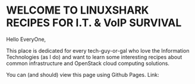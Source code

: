 # WELCOME TO LINUXSHARK RECIPES FOR I.T. & VoIP SURVIVAL

Hello EveryOne,

This place is dedicated for every tech-guy-or-gal who love the Information Technologies (as I do) and want to learn some interesting recipes about common infrastructure and OpenStack cloud computing solutions.

You can (and should) view this page using Github Pages. Link:
